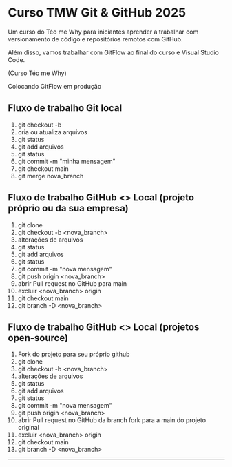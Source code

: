 # Curso TMW Git & GitHub 2025

Um curso do Téo me Why para iniciantes aprender a trabalhar com versionamento de código e repositórios remotos com GitHub.

Além disso, vamos trabalhar com GitFlow ao final do curso e Visual Studio Code.

(Curso Téo me Why)

Colocando GitFlow em produção

## Fluxo de trabalho Git local

01. git checkout -b
02. cria ou atualiza arquivos
03. git status
05. git add arquivos
06. git status
07. git commit -m "minha mensagem"
08. git checkout main
09. git merge nova_branch
 
## Fluxo de trabalho GitHub <> Local (projeto próprio ou da sua empresa)

01. git clone
02. git checkout -b <nova_branch>
03. alterações de arquivos
04. git status
05. git add arquivos
06. git status
07. git commit -m "nova mensagem"
08. git push origin <nova_branch>
09. abrir Pull request no GitHub para main
10. excluir <nova_branch> origin
11. git checkout main
12. git branch -D <nova_branch>

## Fluxo de trabalho GitHub <> Local (projetos open-source)

01. Fork do projeto para seu próprio github
02. git clone
03. git checkout -b <nova_branch>
04. alterações de arquivos
05. git status
06. git add arquivos
07. git status
08. git commit -m "nova mensagem"
09. git push origin <nova_branch>
10. abrir Pull request no GitHub da branch fork para a main do projeto original
11. excluir <nova_branch> origin
12. git checkout main
13. git branch -D <nova_branch>

------
